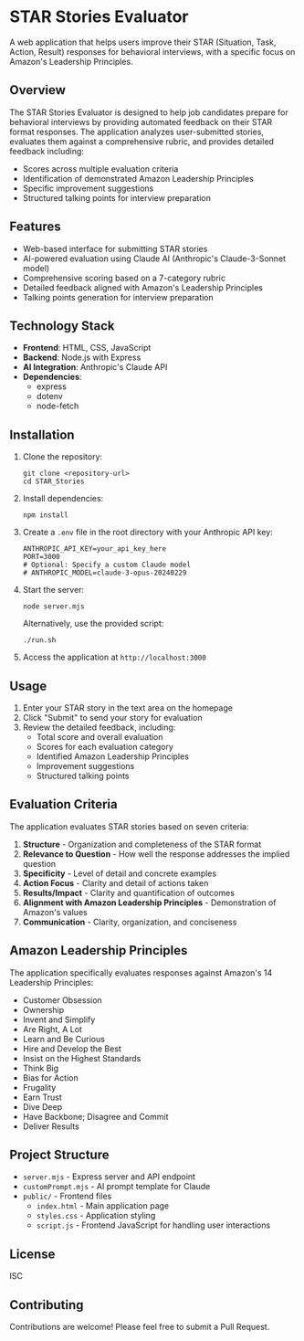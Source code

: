 # STAR Stories Evaluator

A web application that helps users improve their STAR (Situation, Task, Action, Result) responses for behavioral interviews, with a specific focus on Amazon's Leadership Principles.

## Overview

The STAR Stories Evaluator is designed to help job candidates prepare for behavioral interviews by providing automated feedback on their STAR format responses. The application analyzes user-submitted stories, evaluates them against a comprehensive rubric, and provides detailed feedback including:

- Scores across multiple evaluation criteria
- Identification of demonstrated Amazon Leadership Principles
- Specific improvement suggestions
- Structured talking points for interview preparation

## Features

- Web-based interface for submitting STAR stories
- AI-powered evaluation using Claude AI (Anthropic's Claude-3-Sonnet model)
- Comprehensive scoring based on a 7-category rubric
- Detailed feedback aligned with Amazon's Leadership Principles
- Talking points generation for interview preparation

## Technology Stack

- **Frontend**: HTML, CSS, JavaScript
- **Backend**: Node.js with Express
- **AI Integration**: Anthropic's Claude API
- **Dependencies**: 
  - express
  - dotenv
  - node-fetch

## Installation

1. Clone the repository:
   ```
   git clone <repository-url>
   cd STAR_Stories
   ```

2. Install dependencies:
   ```
   npm install
   ```

3. Create a `.env` file in the root directory with your Anthropic API key:
   ```
   ANTHROPIC_API_KEY=your_api_key_here
   PORT=3000
   # Optional: Specify a custom Claude model
   # ANTHROPIC_MODEL=claude-3-opus-20240229
   ```

4. Start the server:
   ```
   node server.mjs
   ```
   
   Alternatively, use the provided script:
   ```
   ./run.sh
   ```

5. Access the application at `http://localhost:3000`

## Usage

1. Enter your STAR story in the text area on the homepage
2. Click "Submit" to send your story for evaluation
3. Review the detailed feedback, including:
   - Total score and overall evaluation
   - Scores for each evaluation category
   - Identified Amazon Leadership Principles
   - Improvement suggestions
   - Structured talking points

## Evaluation Criteria

The application evaluates STAR stories based on seven criteria:

1. **Structure** - Organization and completeness of the STAR format
2. **Relevance to Question** - How well the response addresses the implied question
3. **Specificity** - Level of detail and concrete examples
4. **Action Focus** - Clarity and detail of actions taken
5. **Results/Impact** - Clarity and quantification of outcomes
6. **Alignment with Amazon Leadership Principles** - Demonstration of Amazon's values
7. **Communication** - Clarity, organization, and conciseness

## Amazon Leadership Principles

The application specifically evaluates responses against Amazon's 14 Leadership Principles:

- Customer Obsession
- Ownership
- Invent and Simplify
- Are Right, A Lot
- Learn and Be Curious
- Hire and Develop the Best
- Insist on the Highest Standards
- Think Big
- Bias for Action
- Frugality
- Earn Trust
- Dive Deep
- Have Backbone; Disagree and Commit
- Deliver Results

## Project Structure

- `server.mjs` - Express server and API endpoint
- `customPrompt.mjs` - AI prompt template for Claude
- `public/` - Frontend files
  - `index.html` - Main application page
  - `styles.css` - Application styling
  - `script.js` - Frontend JavaScript for handling user interactions

## License

ISC

## Contributing

Contributions are welcome! Please feel free to submit a Pull Request.
